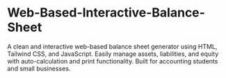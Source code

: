 # Web-Based-Interactive-Balance-Sheet
A clean and interactive web-based balance sheet generator using HTML, Tailwind CSS, and JavaScript. Easily manage assets, liabilities, and equity with auto-calculation and print functionality. Built for accounting students and small businesses.
